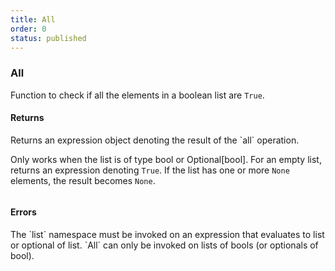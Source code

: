 ```yaml
---
title: All
order: 0
status: published
---
```


### All

Function to check if all the elements in a boolean list are `True`.

#### Returns
<Expandable type="Expr">
Returns an expression object denoting the result of the `all` operation.

Only works when the list is of type bool or Optional[bool]. For an empty list, 
returns an expression denoting `True`. If the list has one or more `None` 
elements, the result becomes `None`.

</Expandable>
<pre snippet="api-reference/expressions/list#all"
    status="success" message="Checking if all elements of a list are True">
</pre>


#### Errors
<Expandable title="Use of invalid types">
The `list` namespace must be invoked on an expression that evaluates to list
or optional of list. `All` can only be invoked on lists of bools (or 
optionals of bool).
</Expandable>
